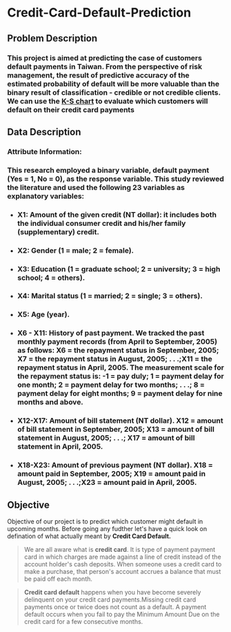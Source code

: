 # Credit-Card-Default-Prediction
## <b> Problem Description </b>

### This project is aimed at predicting the case of customers default payments in Taiwan. From the perspective of risk management, the result of predictive accuracy of the estimated probability of default will be more valuable than the binary result of classification - credible or not credible clients. We can use the [K-S chart](https://www.listendata.com/2019/07/KS-Statistics-Python.html) to evaluate which customers will default on their credit card payments
## <b> Data Description </b>

### <b>Attribute Information: </b>

### This research employed a binary variable, default payment (Yes = 1, No = 0), as the response variable. This study reviewed the literature and used the following 23 variables as explanatory variables:
* ### X1: Amount of the given credit (NT dollar): it includes both the individual consumer credit and his/her family (supplementary) credit.
* ### X2: Gender (1 = male; 2 = female).
* ### X3: Education (1 = graduate school; 2 = university; 3 = high school; 4 = others).
* ### X4: Marital status (1 = married; 2 = single; 3 = others).
* ### X5: Age (year).
* ### X6 - X11: History of past payment. We tracked the past monthly payment records (from April to September, 2005) as follows: X6 = the repayment status in September, 2005; X7 = the repayment status in August, 2005; . . .;X11 = the repayment status in April, 2005. The measurement scale for the repayment status is: -1 = pay duly; 1 = payment delay for one month; 2 = payment delay for two months; . . .; 8 = payment delay for eight months; 9 = payment delay for nine months and above.
* ### X12-X17: Amount of bill statement (NT dollar). X12 = amount of bill statement in September, 2005; X13 = amount of bill statement in August, 2005; . . .; X17 = amount of bill statement in April, 2005.
* ### X18-X23: Amount of previous payment (NT dollar). X18 = amount paid in September, 2005; X19 = amount paid in August, 2005; . . .;X23 = amount paid in April, 2005.

## Objective

Objective of our project is to predict which customer might default in upcoming months. Before going any fudther let's have a quick look on defination of what actually meant by **Credit Card Default.**


> We are all aware what is **credit card**. It is type of payment payment card in which charges are made against a line of credit instead of the account holder's cash deposits. When someone uses a credit card to make a purchase, that person's account accrues a balance that must be paid off each month.




> **Credit card default** happens when you have become severely delinquent on your credit card payments.Missing credit card payments once or twice does not count as a default. A payment default occurs when you fail to pay the Minimum Amount Due on the credit card for a few consecutive months.
 
